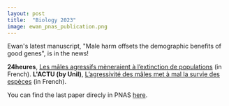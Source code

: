 ```yaml
---
layout: post
title:  "Biology 2023"
image: ewan_pnas_publication.png
---
```


Ewan's latest manuscript, "Male harm offsets the demographic benefits of good genes", is  in the news!

**24heures**,  [Les mâles agressifs mèneraient à l’extinction de populations](https://www.24heures.ch/les-males-agressifs-meneraient-a-lextinction-de-populations-152578896898) (in French). 
**L'ACTU (by Unil)**, [L’agressivité des mâles met à mal la survie des espèces](https://news.unil.ch/display/1677068909031) (in French).

You can find the last paper direcly in PNAS [here](https://www.pnas.org/doi/10.1073/pnas.2211668120). 

